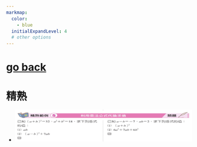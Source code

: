 ```yaml
---
markmap:
  color:
    - blue
  initialExpandLevel: 4
  # other options
---
```


# [go back](../index.html)
# 精熟
- ![](exercise.png)
